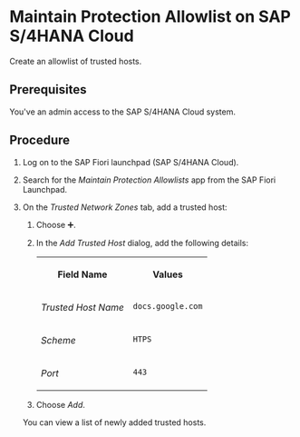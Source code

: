 <!-- loio69313c88089c4b39a46ef34b7db5ce90 -->

<link rel="stylesheet" type="text/css" href="css/sap-icons.css"/>

# Maintain Protection Allowlist on SAP S/4HANA Cloud

Create an allowlist of trusted hosts.



<a name="loio69313c88089c4b39a46ef34b7db5ce90__prereq_z2s_11n_45b"/>

## Prerequisites

You've an admin access to the SAP S/4HANA Cloud system.



## Procedure

1.  Log on to the SAP Fiori launchpad \(SAP S/4HANA Cloud\).

2.  Search for the *Maintain Protection Allowlists* app from the SAP Fiori Launchpad.

3.  On the *Trusted Network Zones* tab, add a trusted host:

    1.  Choose :heavy_plus_sign:.

    2.  In the *Add Trusted Host* dialog, add the following details:


        <table>
        <tr>
        <th valign="top">

        Field Name


        
        </th>
        <th valign="top">

        Values


        
        </th>
        </tr>
        <tr>
        <td valign="top">
        
        *Trusted Host Name*


        
        </td>
        <td valign="top">
        
        `docs.google.com`


        
        </td>
        </tr>
        <tr>
        <td valign="top">
        
        *Scheme*


        
        </td>
        <td valign="top">
        
        `HTPS`


        
        </td>
        </tr>
        <tr>
        <td valign="top">
        
        *Port*


        
        </td>
        <td valign="top">
        
        `443`


        
        </td>
        </tr>
        </table>
        
    3.  Choose *Add*.


    You can view a list of newly added trusted hosts.


